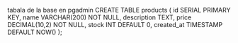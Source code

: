 
tabala de la base en pgadmin
CREATE TABLE products (
  id SERIAL PRIMARY KEY,
  name VARCHAR(200) NOT NULL,
  description TEXT,
  price DECIMAL(10,2) NOT NULL,
  stock INT DEFAULT 0,
  created_at TIMESTAMP DEFAULT NOW()
);
